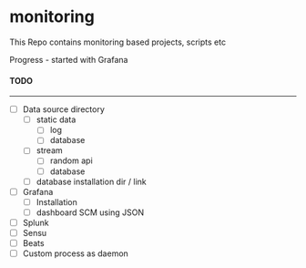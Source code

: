 # monitoring
This Repo contains monitoring based projects, scripts etc

Progress - started with Grafana

#### TODO
---
- [ ] Data source directory
  - [ ] static data
    - [ ] log
    - [ ] database
  - [ ] stream
    - [ ] random api
    - [ ] database
  - [ ] database installation dir / link
- [ ] Grafana
  - [ ] Installation
  - [ ] dashboard SCM using JSON
- [ ] Splunk
- [ ] Sensu
- [ ] Beats
- [ ] Custom process as daemon
